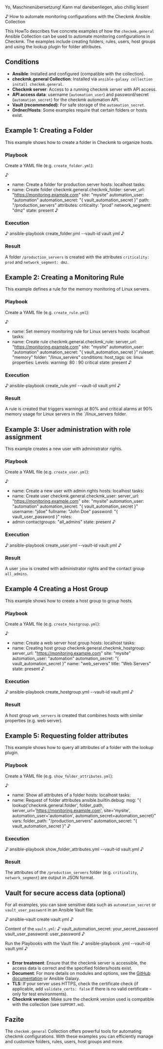 Yo, Maschinenübersetzung! Kann mal danebenliegen, also chillig lesen!

♪ How to automate monitoring configurations with the Checkmk Ansible Collection

This HowTo describes five concrete examples of how the `checkmk.general` Ansible Collection can be used to automate monitoring configurations in Checkmk. The examples include creating folders, rules, users, host groups and using the lookup plugin for folder attributes.

## Conditions
- **Ansible**: Installed and configured (compatible with the collection).
- **checkmk.general Collection**: Installed via `ansible-galaxy collection install checkmk.general`.
- **Checkmk server**: Access to a running checkmk server with API access.
- **API access data**: username (`automation_user`) and password/secret (`automation_secret`) for the checkmk automation API.
- **Vault (recommended)**: For safe storage of the `automation_secret`.
- **Ordner/Hosts**: Some examples require that certain folders or hosts exist.

## Example 1: Creating a Folder
This example shows how to create a folder in Checkmk to organize hosts.

### Playbook
Create a YAML file (e.g. `create_folder.yml`):

♪
- name: Create a folder for production server
hosts: localhost
tasks:
- name: Create folder
checkmk.general.checkmk_folder:
server_url: "https://monitoring.example.com"
site: "mysite"
automation_user: "automation"
automation_secret: "{ vault_automation_secret }"
path: "/production_servers"
attributes:
criticality: "prod"
network_segment: "dmz"
state: present
♪

### Execution
♪
ansible-playbook create_folder.yml --vault-id vault.yml
♪

### Result
A folder `/production_servers` is created with the attributes `criticality: prod` and `network_segment: dmz`.

## Example 2: Creating a Monitoring Rule
This example defines a rule for the memory monitoring of Linux servers.

### Playbook
Create a YAML file (e.g. `create_rule.yml`):

♪
- name: Set memory monitoring rule for Linux servers
hosts: localhost
tasks:
- name: Create rule
checkmk.general.checkmk_rule:
server_url: "https://monitoring.example.com"
site: "mysite"
automation_user: "automation"
automation_secret: "{ vault_automation_secret }"
ruleset: "memory"
folder: "/linux_servers"
conditions:
host_tags:
os: linux
properties:
Levels:
warning: 80
: 90 critical
state: present
♪

### Execution
♪
ansible-playbook create_rule.yml --vault-id vault.yml
♪

### Result
A rule is created that triggers warnings at 80% and critical alarms at 90% memory usage for Linux servers in the `/linux_servers folder.

## Example 3: User administration with role assignment
This example creates a new user with administrator rights.

### Playbook
Create a YAML file (e.g. `create_user.yml`):

♪
- name: Create a new user with admin rights
hosts: localhost
tasks:
- name: Create user
checkmk.general.checkmk_user:
server_url: "https://monitoring.example.com"
site: "mysite"
automation_user: "automation"
automation_secret: "{ vault_automation_secret }"
username: "jdoe"
fullname: "John Doe"
password: "{ vault_user_password }"
roles:
- admin
contactgroups:
"all_admins"
state: present
♪

### Execution
♪
ansible-playbook create_user.yml --vault-id vault.yml
♪

### Result
A user `jdoe` is created with administrator rights and the contact group `all_admins`.

## Example 4 Creating a Host Group
This example shows how to create a host group to group hosts.

### Playbook
Create a YAML file (e.g. `create_hostgroup.yml`):

♪
- name: Create a web server host group
hosts: localhost
tasks:
- name: Creating host group
checkmk.general.checkmk_hostgroup:
server_url: "https://monitoring.example.com"
site: "mysite"
automation_user: "automation"
automation_secret: "{ vault_automation_secret }"
name: "web_servers"
title: "Web Servers"
state: present
♪

### Execution
♪
ansible-playbook create_hostgroup.yml --vault-id vault.yml
♪

### Result
A host group `web_servers` is created that combines hosts with similar properties (e.g. web server).

## Example 5: Requesting folder attributes
This example shows how to query all attributes of a folder with the lookup plugin.

### Playbook
Create a YAML file (e.g. `show_folder_attributes.yml`):

♪
- name: Show all attributes of a folder
hosts: localhost
tasks:
- name: Request of folder attributes
ansible.builtin.debug:
msg: "{ lookup('checkmk.general.folder', folder_path, server_url='https://monitoring.example.com', site='mysite', automation_user='automation', automation_secret=automation_secret}"
vars:
folder_path: "/production_servers"
automation_secret: "{ vault_automation_secret }"
♪

### Execution
♪
ansible-playbook show_folder_attributes.yml --vault-id vault.yml
♪

### Result
The attributes of the `/production_servers` folder (e.g. `criticality`, `network_segment`) are output in JSON format.

## Vault for secure access data (optional)
For all examples, you can save sensitive data such as `automation_secret` or `vault_user_password` in an Ansible Vault file:

♪
ansible-vault create vault.yml
♪

Content of the `vault.yml`:
♪
vault_automation_secret: your_secret_password
vault_user_password: user_password
♪

Run the Playbooks with the Vault file:
♪
ansible-playbook <playbook>.yml --vault-id vault.yml
♪

##
- **Error treatment**: Ensure that the checkmk server is accessible, the access data is correct and the specified folders/hosts exist.
- **Document**: For more details on modules and options, see the [GitHub documentation](https://github.com/Checkmk/ansible-collection-checkmk.general) or Ansible Galaxy.
- **TLS**: If your server uses HTTPS, check the certificate check (if applicable, add `validate_certs: false` if there is no valid certificate – only for test environments).
- **Checkmk version**: Make sure the checkmk version used is compatible with the collection (see `SUPPORT.md`).

## Fazite
The `checkmk.general` Collection offers powerful tools for automating checkmk configurations. With these examples you can efficiently manage and customize folders, rules, users, host groups and more.
